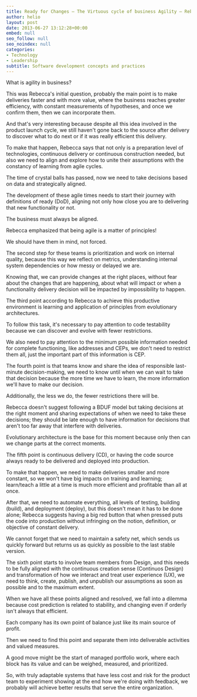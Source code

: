 ```yaml
---
title: Ready for Changes – The Virtuous cycle of business Agility – Rebecca Parsons
author: helio
layout: post
date: 2013-06-27 13:12:28+00:00
embed: null
seo_follow: null
seo_noindex: null
categories:
- Technology
- Leadership
subtitle: Software development concepts and practices
---
```


What is agility in business?

This was Rebecca's initial question, probably the main point is to make deliveries faster and with more value, where the business reaches greater efficiency, with constant measurements of hypotheses, and once we confirm them, then we can incorporate them.

And that's very interesting because despite all this idea involved in the product launch cycle, we still haven't gone back to the source after delivery to discover what to do next or if it was really efficient this delivery.

To make that happen, Rebecca says that not only is a preparation level of technologies, continuous delivery or continuous construction needed, but also we need to align and explore how to unite their assumptions with the constancy of learning from agile cycles.

The time of crystal balls has passed, now we need to take decisions based on data and strategically aligned.

The development of these agile times needs to start their journey with definitions of ready (DoD), aligning not only how close you are to delivering that new functionality or not.

The business must always be aligned.

Rebecca emphasized that being agile is a matter of principles!

We should have them in mind, not forced.

The second step for these teams is prioritization and work on internal quality, because this way we reflect on metrics, understanding internal system dependencies or how messy or delayed we are.

Knowing that, we can provide changes at the right places, without fear about the changes that are happening, about what will impact or when a functionality delivery decision will be impacted by impossibility to happen.

The third point according to Rebecca to achieve this productive environment is learning and application of principles from evolutionary architectures.

To follow this task, it's necessary to pay attention to code testability because we can discover and evolve with fewer restrictions.

We also need to pay attention to the minimum possible information needed for complete functioning, like addresses and CEPs, we don't need to restrict them all, just the important part of this information is CEP.

The fourth point is that teams know and share the idea of responsible last-minute decision-making, we need to know until when we can wait to take that decision because the more time we have to learn, the more information we'll have to make our decision.

Additionally, the less we do, the fewer restrictions there will be.

Rebecca doesn't suggest following a BDUF model but taking decisions at the right moment and sharing expectations of when we need to take these decisions; they should be late enough to have information for decisions that aren't too far away that interfere with deliveries.

Evolutionary architecture is the base for this moment because only then can we change parts at the correct moments.

The fifth point is continuous delivery (CD), or having the code source always ready to be delivered and deployed into production.

To make that happen, we need to make deliveries smaller and more constant, so we won't have big impacts on training and learning; learn/teach a little at a time is much more efficient and profitable than all at once.

After that, we need to automate everything, all levels of testing, building (build), and deployment (deploy), but this doesn't mean it has to be done alone; Rebecca suggests having a big red button that when pressed puts the code into production without infringing on the notion, definition, or objective of constant delivery.

We cannot forget that we need to maintain a safety net, which sends us quickly forward but returns us as quickly as possible to the last stable version.

The sixth point starts to involve team members from Design, and this needs to be fully aligned with the continuous creation sense (Continuos Design) and transformation of how we interact and treat user experience (UX), we need to think, create, publish, and unpublish our assumptions as soon as possible and to the maximum extent.

When we have all these points aligned and resolved, we fall into a dilemma because cost prediction is related to stability, and changing even if orderly isn't always that efficient.

Each company has its own point of balance just like its main source of profit.

Then we need to find this point and separate them into deliverable activities and valued measures.

A good move might be the start of managed portfolio work, where each block has its value and can be weighed, measured, and prioritized.

So, with truly adaptable systems that have less cost and risk for the product team to experiment showing at the end how we're doing with feedback, we probably will achieve better results that serve the entire organization.